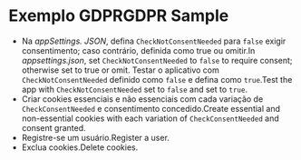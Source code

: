 # <a name="gdpr-sample"></a><span data-ttu-id="9816c-101">Exemplo GDPR</span><span class="sxs-lookup"><span data-stu-id="9816c-101">GDPR Sample</span></span>

* <span data-ttu-id="9816c-102">Na *appSettings. JSON*, defina `CheckNotConsentNeeded` para `false` exigir consentimento; caso contrário, definida como true ou omitir.</span><span class="sxs-lookup"><span data-stu-id="9816c-102">In *appsettings.json*, set `CheckNotConsentNeeded` to `false` to require consent; otherwise set to true or omit.</span></span> <span data-ttu-id="9816c-103">Testar o aplicativo com `CheckNotConsentNeeded` definido como `false` e defina como `true`.</span><span class="sxs-lookup"><span data-stu-id="9816c-103">Test the app with `CheckNotConsentNeeded` set to `false` and set to `true`.</span></span>
* <span data-ttu-id="9816c-104">Criar cookies essenciais e não essenciais com cada variação de `CheckConsentNeeded` e consentimento concedido.</span><span class="sxs-lookup"><span data-stu-id="9816c-104">Create essential and non-essential cookies with each variation of `CheckConsentNeeded` and consent granted.</span></span>
* <span data-ttu-id="9816c-105">Registre-se um usuário.</span><span class="sxs-lookup"><span data-stu-id="9816c-105">Register a user.</span></span>
* <span data-ttu-id="9816c-106">Exclua cookies.</span><span class="sxs-lookup"><span data-stu-id="9816c-106">Delete cookies.</span></span>
